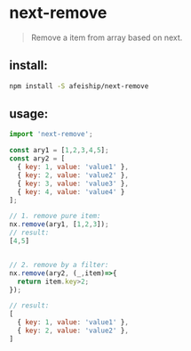 # next-remove
> Remove a item from array based on next.

## install:
```bash
npm install -S afeiship/next-remove
```

## usage:
```js
import 'next-remove';

const ary1 = [1,2,3,4,5];
const ary2 = [
  { key: 1, value: 'value1' },
  { key: 2, value: 'value2' },
  { key: 3, value: 'value3' },
  { key: 4, value: 'value4' }
];

// 1. remove pure item:
nx.remove(ary1, [1,2,3]);
// result:
[4,5]


// 2. remove by a filter:
nx.remove(ary2, (_,item)=>{
  return item.key>2;
});

// result:
[
  { key: 1, value: 'value1' },
  { key: 2, value: 'value2' },
]

```
